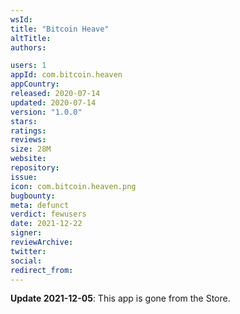 ```yaml
---
wsId: 
title: "Bitcoin Heave"
altTitle: 
authors:

users: 1
appId: com.bitcoin.heaven
appCountry: 
released: 2020-07-14
updated: 2020-07-14
version: "1.0.0"
stars: 
ratings: 
reviews: 
size: 28M
website: 
repository: 
issue: 
icon: com.bitcoin.heaven.png
bugbounty: 
meta: defunct
verdict: fewusers
date: 2021-12-22
signer: 
reviewArchive:
twitter: 
social:
redirect_from:
---
```


**Update 2021-12-05**: This app is gone from the Store.

